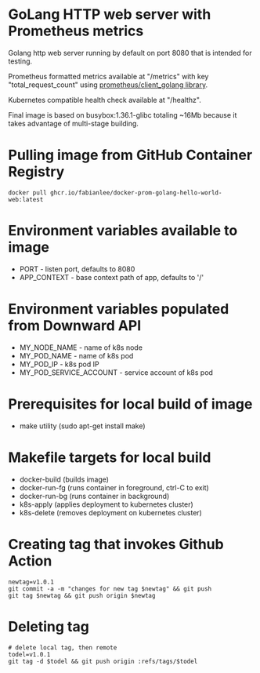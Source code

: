 # GoLang HTTP web server with Prometheus metrics

Golang http web server running by default on port 8080 that is intended for testing.  

Prometheus formatted metrics available at "/metrics" with key "total_request_count" using [prometheus/client_golang library](https://github.com/prometheus/client_golang).

Kubernetes compatible health check available at "/healthz".

Final image is based on busybox:1.36.1-glibc totaling ~16Mb because it takes advantage of multi-stage building.

# Pulling image from GitHub Container Registry

```
docker pull ghcr.io/fabianlee/docker-prom-golang-hello-world-web:latest
```

# Environment variables available to image

* PORT - listen port, defaults to 8080
* APP_CONTEXT - base context path of app, defaults to '/'

# Environment variables populated from Downward API
* MY_NODE_NAME - name of k8s node
* MY_POD_NAME - name of k8s pod
* MY_POD_IP - k8s pod IP
* MY_POD_SERVICE_ACCOUNT - service account of k8s pod

# Prerequisites for local build of image
* make utility (sudo apt-get install make)

# Makefile targets for local build
* docker-build (builds image)
* docker-run-fg (runs container in foreground, ctrl-C to exit)
* docker-run-bg (runs container in background)
* k8s-apply (applies deployment to kubernetes cluster)
* k8s-delete (removes deployment on kubernetes cluster)

# Creating tag that invokes Github Action

```
newtag=v1.0.1
git commit -a -m "changes for new tag $newtag" && git push
git tag $newtag && git push origin $newtag
```

# Deleting tag

```
# delete local tag, then remote
todel=v1.0.1
git tag -d $todel && git push origin :refs/tags/$todel
```

